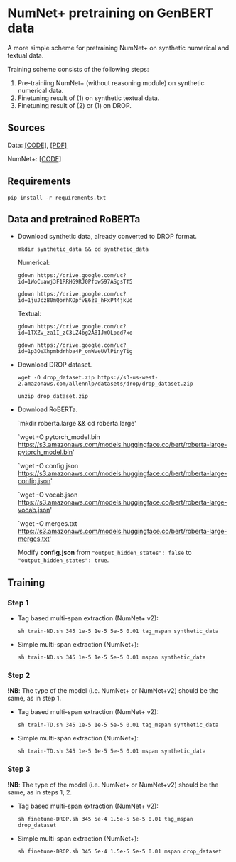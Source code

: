 # NumNet+ pretraining on GenBERT data

A more simple scheme for pretraining NumNet+ on synthetic numerical and textual data.

Training scheme consists of the following steps:

1. Pre-trainiing NumNet+ (without reasoning module) on synthetic numerical data.
2. Finetuning result of (1) on synthetic textual data.
3. Finetuning result of (2) or (1) on DROP.

## Sources

Data: [[CODE]](https://github.com/ag1988/injecting_numeracy), [[PDF]](https://arxiv.org/pdf/2004.04487.pdf)

NumNet+: [[CODE]](https://github.com/llamazing/numnet_plus)

## Requirements

`pip install -r requirements.txt`

## Data and pretrained RoBERTa

- Download synthetic data, already converted to DROP format.

  `mkdir synthetic_data && cd synthetic_data`
  
  Numerical:
  
  `gdown https://drive.google.com/uc?id=1WoCuawj3F1RRHG9RJ0Pfow597ASgsTf5`
  
  `gdown https://drive.google.com/uc?id=1juJczB0mQorhKOpfvE6z0_hFxP44jkUd`
  
  Textual:
  
  `gdown https://drive.google.com/uc?id=1TXZv_za1I_zC3LZ4bg2A8IJmOLpqd7xo`
  
  `gdown https://drive.google.com/uc?id=1p3OeXhpmbdrhba4P_onWveUVlPinyTig`
    
- Download DROP dataset.

  `wget -O drop_dataset.zip https://s3-us-west-2.amazonaws.com/allennlp/datasets/drop/drop_dataset.zip`
   
  `unzip drop_dataset.zip`

- Download RoBERTa.

  `mkdir roberta.large && cd roberta.large'
  
  `wget -O pytorch_model.bin https://s3.amazonaws.com/models.huggingface.co/bert/roberta-large-pytorch_model.bin'
  
  `wget -O config.json https://s3.amazonaws.com/models.huggingface.co/bert/roberta-large-config.json'
  
  `wget -O vocab.json https://s3.amazonaws.com/models.huggingface.co/bert/roberta-large-vocab.json'
  
  `wget -O merges.txt https://s3.amazonaws.com/models.huggingface.co/bert/roberta-large-merges.txt'
  
  Modify **config.json** from `"output_hidden_states": false` to `"output_hidden_states": true`.

## Training

### Step 1

- Tag based multi-span extraction (NumNet+ v2):

  `sh train-ND.sh 345 1e-5 1e-5 5e-5 0.01 tag_mspan synthetic_data`
 
- Simple multi-span extraction (NumNet+):

  `sh train-ND.sh 345 1e-5 1e-5 5e-5 0.01 mspan synthetic_data`


### Step 2

**!NB**: The type of the model (i.e. NumNet+ or NumNet+v2) should be the same, as in step 1.

- Tag based multi-span extraction (NumNet+ v2):

  `sh train-TD.sh 345 1e-5 1e-5 5e-5 0.01 tag_mspan synthetic_data`
 
- Simple multi-span extraction (NumNet+):

  `sh train-TD.sh 345 1e-5 1e-5 5e-5 0.01 mspan synthetic_data`
  
### Step 3

**!NB**: The type of the model (i.e. NumNet+ or NumNet+v2) should be the same, as in steps 1, 2.

- Tag based multi-span extraction (NumNet+ v2):

  `sh finetune-DROP.sh 345 5e-4 1.5e-5 5e-5 0.01 tag_mspan drop_dataset`

- Simple multi-span extraction (NumNet+):

  `sh finetune-DROP.sh 345 5e-4 1.5e-5 5e-5 0.01 mspan drop_dataset`
